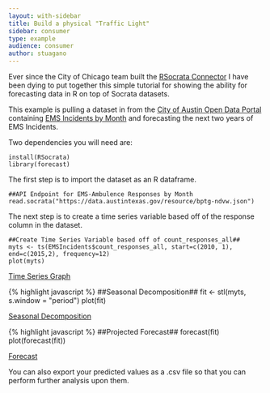 ```yaml
---
layout: with-sidebar
title: Build a physical "Traffic Light"
sidebar: consumer
type: example
audience: consumer
author: stuagano
---
```

Ever since the City of Chicago team built the [RSocrata Connector](https://github.com/Chicago/RSocrata) I have been dying to put together this simple tutorial for showing the ability for forecasting data in R on top of Socrata datasets. 

This example is pulling a dataset in from the [City of Austin Open Data Portal](http://data.austintexas.gov) containing [EMS Incidents by Month](https://data.austintexas.gov/Public-Safety/EMS-Incidents-by-Month/gjtj-jt2d) and forecasting the next two years of EMS Incidents. 

Two dependencies you will need are:

```
install(RSocrata)
library(forecast)
```

The first step is to import the dataset as an R dataframe. 

```
##API Endpoint for EMS-Ambulence Responses by Month
read.socrata("https://data.austintexas.gov/resource/bptg-ndvw.json") 
```

The next step is to create a time series variable based off of the response column in the dataset. 

```
##Create Time Series Variable based off of count_responses_all## 
myts <- ts(EMSIncidents$count_responses_all, start=c(2010, 1), end=c(2015,2), frequency=12)
plot(myts)
```

[Time Series Graph](/desktop/timeseries.png)


{% highlight javascript %}
##Seasonal Decomposition##
fit <- stl(myts, s.window = "period")
plot(fit)

[Seasonal Decomposition](/desktop/seasonal.png)


{% highlight javascript %}
##Projected Forecast##
forecast(fit)
plot(forecast(fit))

[Forecast](/desktop/forecast.png)

You can also export your predicted values as a .csv file so that you can perform further analysis upon them.  

